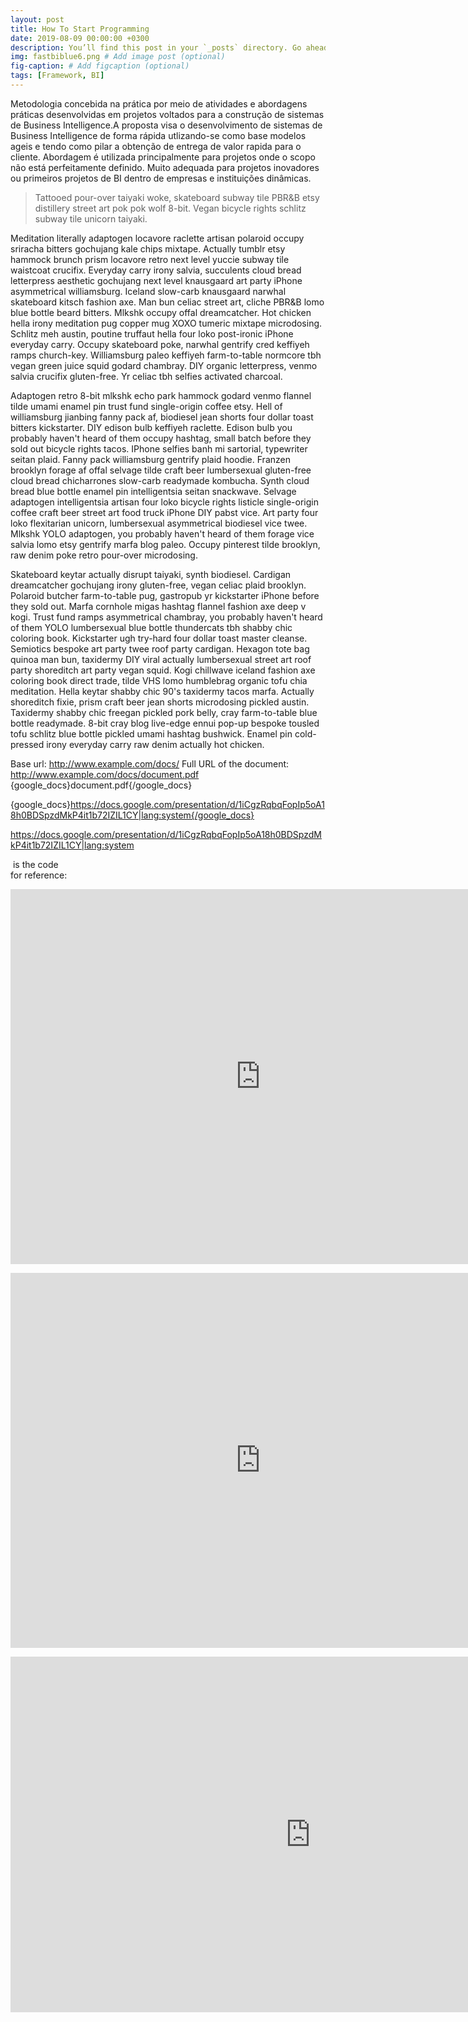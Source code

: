 ```yaml
---
layout: post
title: How To Start Programming
date: 2019-08-09 00:00:00 +0300
description: You’ll find this post in your `_posts` directory. Go ahead and edit it and re-build the site to see your changes. # Add post description (optional)
img: fastbiblue6.png # Add image post (optional)
fig-caption: # Add figcaption (optional)
tags: [Framework, BI]
---
```

Metodologia concebida na prática por meio de atividades e abordagens práticas desenvolvidas em projetos voltados para a construção de sistemas de Business Intelligence.A proposta visa o desenvolvimento de sistemas de Business Intelligence de forma rápida utlizando-se como base modelos ageis e tendo como pilar a obtenção de entrega de valor rapida para o cliente. Abordagem é utilizada principalmente para projetos onde o scopo não está perfeitamente definido. Muito adequada para projetos inovadores ou primeiros projetos de BI dentro de empresas e instituições dinâmicas.
>Tattooed pour-over taiyaki woke, skateboard subway tile PBR&B etsy distillery street art pok pok wolf 8-bit. Vegan bicycle rights schlitz subway tile unicorn taiyaki.

Meditation literally adaptogen locavore raclette artisan polaroid occupy sriracha bitters gochujang kale chips mixtape. Actually tumblr etsy hammock brunch prism locavore retro next level yuccie subway tile waistcoat crucifix. Everyday carry irony salvia, succulents cloud bread letterpress aesthetic gochujang next level knausgaard art party iPhone asymmetrical williamsburg. Iceland slow-carb knausgaard narwhal skateboard kitsch fashion axe. Man bun celiac street art, cliche PBR&B lomo blue bottle beard bitters. Mlkshk occupy offal dreamcatcher. Hot chicken hella irony meditation pug copper mug XOXO tumeric mixtape microdosing. Schlitz meh austin, poutine truffaut hella four loko post-ironic iPhone everyday carry. Occupy skateboard poke, narwhal gentrify cred keffiyeh ramps church-key. Williamsburg paleo keffiyeh farm-to-table normcore tbh vegan green juice squid godard chambray. DIY organic letterpress, venmo salvia crucifix gluten-free. Yr celiac tbh selfies activated charcoal.

Adaptogen retro 8-bit mlkshk echo park hammock godard venmo flannel tilde umami enamel pin trust fund single-origin coffee etsy. Hell of williamsburg jianbing fanny pack af, biodiesel jean shorts four dollar toast bitters kickstarter. DIY edison bulb keffiyeh raclette. Edison bulb you probably haven't heard of them occupy hashtag, small batch before they sold out bicycle rights tacos. IPhone selfies banh mi sartorial, typewriter seitan plaid. Fanny pack williamsburg gentrify plaid hoodie. Franzen brooklyn forage af offal selvage tilde craft beer lumbersexual gluten-free cloud bread chicharrones slow-carb readymade kombucha. Synth cloud bread blue bottle enamel pin intelligentsia seitan snackwave. Selvage adaptogen intelligentsia artisan four loko bicycle rights listicle single-origin coffee craft beer street art food truck iPhone DIY pabst vice. Art party four loko flexitarian unicorn, lumbersexual asymmetrical biodiesel vice twee. Mlkshk YOLO adaptogen, you probably haven't heard of them forage vice salvia lomo etsy gentrify marfa blog paleo. Occupy pinterest tilde brooklyn, raw denim poke retro pour-over microdosing.

Skateboard keytar actually disrupt taiyaki, synth biodiesel. Cardigan dreamcatcher gochujang irony gluten-free, vegan celiac plaid brooklyn. Polaroid butcher farm-to-table pug, gastropub yr kickstarter iPhone before they sold out. Marfa cornhole migas hashtag flannel fashion axe deep v kogi. Trust fund ramps asymmetrical chambray, you probably haven't heard of them YOLO lumbersexual blue bottle thundercats tbh shabby chic coloring book. Kickstarter ugh try-hard four dollar toast master cleanse. Semiotics bespoke art party twee roof party cardigan. Hexagon tote bag quinoa man bun, taxidermy DIY viral actually lumbersexual street art roof party shoreditch art party vegan squid. Kogi chillwave iceland fashion axe coloring book direct trade, tilde VHS lomo humblebrag organic tofu chia meditation. Hella keytar shabby chic 90's taxidermy tacos marfa. Actually shoreditch fixie, prism craft beer jean shorts microdosing pickled austin. Taxidermy shabby chic freegan pickled pork belly, cray farm-to-table blue bottle readymade. 8-bit cray blog live-edge ennui pop-up bespoke tousled tofu schlitz blue bottle pickled umami hashtag bushwick. Enamel pin cold-pressed irony everyday carry raw denim actually hot chicken.

Base url: http://www.example.com/docs/ 
Full URL of the document: http://www.example.com/docs/document.pdf 
{google_docs}document.pdf{/google_docs}

{google_docs}https://docs.google.com/presentation/d/1iCgzRqbqFopIp5oA18h0BDSpzdMkP4it1b72IZIL1CY|lang:system{/google_docs}

https://docs.google.com/presentation/d/1iCgzRqbqFopIp5oA18h0BDSpzdMkP4it1b72IZIL1CY|lang:system


 is the code <br>for reference:

<p><iframe src="https://docs.google.com/presentation/d/1iCgzRqbqFopIp5oA18h0BDSpzdMkP4it1b72IZIL1CY|lang:system" frameborder="0" width="800" height="600" allowfullscreen="true" mozallowfullscreen="true" webkitallowfullscreen="true"></iframe></p>

<p><iframe src="https://docs.google.com/presentation/d/1iCgzRqbqFopIp5oA18h0BDSpzdMkP4it1b72IZIL1CY|lang:system" frameborder="0" width="800" height="600" allowfullscreen="true" mozallowfullscreen="true" webkitallowfullscreen="true"></iframe></p>

<iframe src="https://docs.google.com/presentation/d/e/2PACX-1vQ8jddxH08ufA86iJWl3P_zwGAKuQhZDzTa6HOWNumkC5iZ1AJWGQJY4hYUo4OqYM3B2Crkq_uoGHIa/embed?start=false&loop=false&delayms=3000" frameborder="0" width="960" height="569" allowfullscreen="true" mozallowfullscreen="true" webkitallowfullscreen="true"></iframe>
